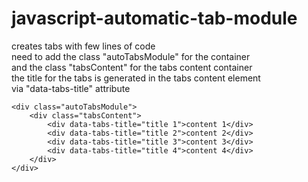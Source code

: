 # javascript-automatic-tab-module
creates tabs with few lines of code<br />
need to add the class "autoTabsModule" for the container<br />
and the class "tabsContent" for the tabs content container<br />
the title for the tabs is generated in the tabs content element<br />
via "data-tabs-title" attribute<br />

```
<div class="autoTabsModule">
    <div class="tabsContent">
        <div data-tabs-title="title 1">content 1</div>
        <div data-tabs-title="title 2">content 2</div>
        <div data-tabs-title="title 3">content 3</div>
        <div data-tabs-title="title 4">content 4</div>				
    </div>
</div>
```
